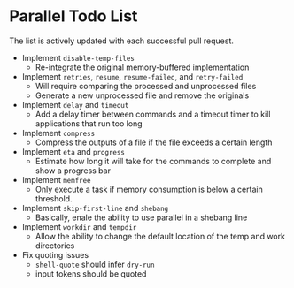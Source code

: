 # Parallel Todo List
The list is actively updated with each successful pull request.

- Implement `disable-temp-files`
    - Re-integrate the original memory-buffered implementation
- Implement `retries`, `resume`, `resume-failed`, and `retry-failed`
    - Will require comparing the processed and unprocessed files
    - Generate a new unprocessed file and remove the originals
- Implement `delay` and `timeout`
    - Add a delay timer between commands and a timeout timer to kill applications that run too long
- Implement `compress`
    - Compress the outputs of a file if the file exceeds a certain length
- Implement `eta` and `progress`
    - Estimate how long it will take for the commands to complete and show a progress bar
- Implement `memfree`
    - Only execute a task if memory consumption is below a certain threshold.
- Implement `skip-first-line` and `shebang`
    - Basically, enale the ability to use parallel in a shebang line
- Implement `workdir` and `tempdir`
    - Allow the ability to change the default location of the temp and work directories
- Fix quoting issues
    - `shell-quote` should infer `dry-run`
    - input tokens should be quoted
